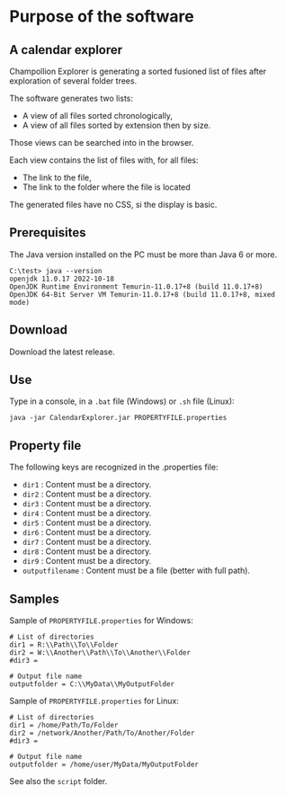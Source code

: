 # Purpose of the software

## A calendar explorer

Champollion Explorer is generating a sorted fusioned list of files after exploration of several folder trees.

The software generates two lists:

* A view of all files sorted chronologically,
* A view of all files sorted by extension then by size.

Those views can be searched into in the browser.

Each view contains the list of files with, for all files:

* The link to the file,
* The link to the folder where the file is located

The generated files have no CSS, si the display is basic.

## Prerequisites

The Java version installed on the PC must be more than Java 6 or more.

```
C:\test> java --version
openjdk 11.0.17 2022-10-18
OpenJDK Runtime Environment Temurin-11.0.17+8 (build 11.0.17+8)
OpenJDK 64-Bit Server VM Temurin-11.0.17+8 (build 11.0.17+8, mixed mode)
```

## Download

Download the latest release.

## Use

Type in a console, in a `.bat` file (Windows) or `.sh` file (Linux):

```
java -jar CalendarExplorer.jar PROPERTYFILE.properties
```

## Property file

The following keys are recognized in the .properties file:

- `dir1` : Content must be a directory.
- `dir2` : Content must be a directory.
- `dir3` : Content must be a directory.
- `dir4` : Content must be a directory.
- `dir5` : Content must be a directory.
- `dir6` : Content must be a directory.
- `dir7` : Content must be a directory.
- `dir8` : Content must be a directory.
- `dir9` : Content must be a directory.
- `outputfilename` : Content must be a file (better with full path).

## Samples

Sample of `PROPERTYFILE.properties` for Windows:

```
# List of directories
dir1 = R:\\Path\\To\\Folder
dir2 = W:\\Another\\Path\\To\\Another\\Folder
#dir3 =

# Output file name
outputfolder = C:\\MyData\\MyOutputFolder
```

Sample of `PROPERTYFILE.properties` for Linux:

```
# List of directories
dir1 = /home/Path/To/Folder
dir2 = /network/Another/Path/To/Another/Folder
#dir3 =

# Output file name
outputfolder = /home/user/MyData/MyOutputFolder
```

See also the `script` folder.

